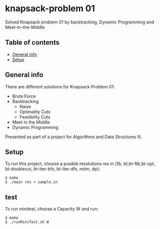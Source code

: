 # knapsack-problem 01
Solved Knapsack problem 01 by backtracking, Dynamic Programming and Meet-in-the-Middle

## Table of contents
* [General info](#general-info)
* [Setup](#setup)

## General info
There are different solutions for Knapsack Problem 01: 
- Brute Force
- Backtracking
	- Naive
	- Optimality Cuts
	- Feasibility Cuts
- Meet in the Middle
- Dynamic Programming

Presented as part of a project for Algorithms and Data Structures III.

## Setup
To run this project, choose a posible resolutions res in {fb, bt,bt-ftb,bt-opt, bt-doublecut, bt-iter-bfs, bt-iter-dfs, mitm, dp}:

```
$ make
$ ./main res < sample.in
```

## test
To run minitest, choose a Capacity W and run:

```
$ make
$ ./runMiniTest.sh W
```
